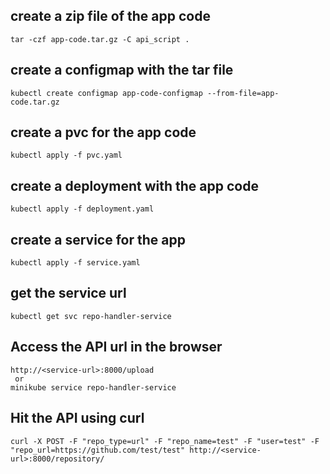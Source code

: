 ## create a zip file of the app code
```
tar -czf app-code.tar.gz -C api_script .
```
## create a configmap with the tar file
```
kubectl create configmap app-code-configmap --from-file=app-code.tar.gz
```
## create a pvc for the app code
```
kubectl apply -f pvc.yaml
```

## create a deployment with the app code
```
kubectl apply -f deployment.yaml
```
## create a service for the app
```
kubectl apply -f service.yaml
```

## get the service url
```
kubectl get svc repo-handler-service
```

## Access the API url in the browser
```
http://<service-url>:8000/upload
 or
minikube service repo-handler-service
```
## Hit the API using curl
```
curl -X POST -F "repo_type=url" -F "repo_name=test" -F "user=test" -F "repo_url=https://github.com/test/test" http://<service-url>:8000/repository/
```
